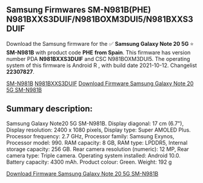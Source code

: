 <h2>Samsung Firmwares SM-N981B(PHE) N981BXXS3DUIF/N981BOXM3DUI5/N981BXXS3DUIF</h2>
Download the Samsung firmware for the ✅ <strong>Samsung Galaxy Note 20 5G </strong> ⭐ <strong>SM-N981B</strong> with product code <strong>PHE</strong> <strong> from Spain</strong>. This firmware has version number PDA <strong>N981BXXS3DUIF</strong> and CSC N981BOXM3DUI5. The operating system of this firmware is Android R , with build date 2021-10-12. Changelist <strong>22307827</strong>.


[SM-N981B](https://samfirm.shop/samsung/model/SM-N981B)
[N981BXXS3DUIF](https://samfirm.shop/samsung/pda/N981BXXS3DUIF)
[Download Firmware Samsung Galaxy Note 20 5G SM-N981B](https://samfirm.shop/samsung/firmware/464956)
<h2>Summary description:</h2>
<p>Samsung Galaxy Note20 5G SM-N981B. Display diagonal: 17 cm (6.7"), Display resolution: 2400 x 1080 pixels, Display type: Super AMOLED Plus. Processor frequency: 2.7 GHz, Processor family: Samsung Exynos, Processor model: 990. RAM capacity: 8 GB, RAM type: LPDDR5, Internal storage capacity: 256 GB. Rear camera resolution (numeric): 12 MP, Rear camera type: Triple camera. Operating system installed: Android 10.0. Battery capacity: 4300 mAh. Product colour: Green. Weight: 192 g</p>


[Download Firmware Samsung Galaxy Note 20 5G SM-N981B](https://samfirm.shop/samsung/firmware/464956)
